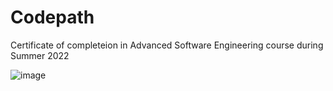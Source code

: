 # Codepath

Certificate of completeion in Advanced Software Engineering course during Summer 2022


![image](https://user-images.githubusercontent.com/43722290/187264249-73a6fea9-0055-41bc-a94c-45dbc605d140.png)
